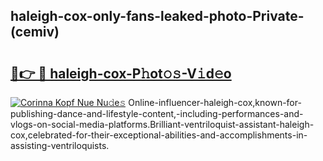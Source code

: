 ## haleigh-cox-only-fans​-leaked-photo​-Private-(cemiv)


# <h2><a href="https://mediaupload.pro?title=haleigh-cox&ref=git">🔗👉 🔴 haleigh-cox-P𝚑ot𝚘𝚜-V𝚒d𝚎o</a></h2>

[![Corinna Kopf Nue Nu𝚍e𝚜](https://i.imgur.com/0qMVB7G.gif)](https://mediaupload.pro?title=haleigh-cox&ref=git)
Online-influencer-haleigh-cox,known-for-publishing-dance-and-lifestyle-content,-including-performances-and-vlogs-on-social-media-platforms.Brilliant-ventriloquist-assistant-haleigh-cox,celebrated-for-their-exceptional-abilities-and-accomplishments-in-assisting-ventriloquists.  